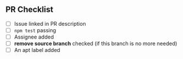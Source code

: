 <!-- your space -->

## PR Checklist

- [ ] Issue linked in PR description
- [ ] `npm test` passing
- [ ] Assignee added
- [ ] **remove source branch** checked (if this branch is no more needed)
- [ ] An apt label added
